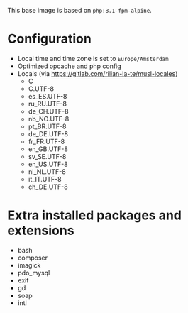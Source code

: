 This base image is based on `php:8.1-fpm-alpine`.

# Configuration
- Local time and time zone is set to `Europe/Amsterdam`
- Optimized opcache and php config
- Locals (via https://gitlab.com/rilian-la-te/musl-locales)
  - C
  - C.UTF-8
  - es_ES.UTF-8
  - ru_RU.UTF-8
  - de_CH.UTF-8
  - nb_NO.UTF-8
  - pt_BR.UTF-8
  - de_DE.UTF-8
  - fr_FR.UTF-8
  - en_GB.UTF-8
  - sv_SE.UTF-8
  - en_US.UTF-8
  - nl_NL.UTF-8
  - it_IT.UTF-8
  - ch_DE.UTF-8

# Extra installed packages and extensions
- bash
- composer
- imagick
- pdo_mysql
- exif
- gd
- soap
- intl
